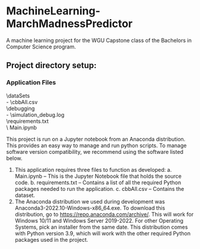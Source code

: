 # MachineLearning-MarchMadnessPredictor
A machine learning project for the WGU Capstone class of the Bachelors in Computer Science program.

## __Project directory setup:__<br/> 

### __Application Files__<br/>
\dataSets<br/>
     - \cbbAll.csv<br/>
\debugging<br/>
     - \simulation_debug.log<br/>
\requirements.txt<br/>
\ Main.ipynb <br/>

This project is run on a Jupyter notebook from an Anaconda distribution. This provides an easy way to manage and run python scripts.
To manage software version compatibility, we recommend using the software listed below.

1. This application requires three files to function as developed:
	a. Main.ipynb – This is the Jupyter Notebook file that holds the source code.
	b. requirements.txt – Contains a list of all the required Python packages needed to run the application.
	c. cbbAll.csv – Contains the dataset.
2. The Anaconda distribution we used during development was Anaconda3-2022.10-Windows-x86_64.exe. To download this distribution, go to https://repo.anaconda.com/archive/. This will work for Windows 10/11 and Windows Server 2019-2022. For other Operating Systems, pick an installer from the same date. This distribution comes with Python version 3.9, which will work with the other required Python packages used in the project.
